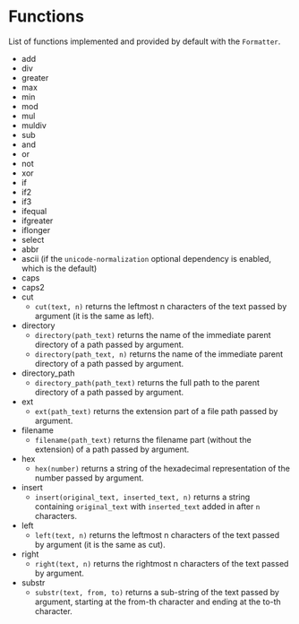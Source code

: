 # Functions

List of functions implemented and provided by default with the `Formatter`.

  * add
  * div
  * greater
  * max
  * min
  * mod
  * mul
  * muldiv
  * sub
  * and
  * or
  * not
  * xor
  * if
  * if2
  * if3
  * ifequal
  * ifgreater
  * iflonger
  * select
  * abbr
  * ascii (if the `unicode-normalization` optional dependency is enabled, which is the default)
  * caps
  * caps2
  * cut
    * `cut(text, n)` returns the leftmost n characters of the text passed by argument (it is the same as left).
  * directory
    * `directory(path_text)` returns the name of the immediate parent directory of a path passed by argument.
    * `directory(path_text, n)` returns the name of the immediate parent directory of a path passed by argument.
  * directory_path
    * `directory_path(path_text)` returns the full path to the parent directory of a path passed by argument.
  * ext
    * `ext(path_text)` returns the extension part of a file path passed by argument.
  * filename
    * `filename(path_text)` returns the filename part (without the extension) of a path passed by argument.
  * hex
    * `hex(number)` returns a string of the hexadecimal representation of the number passed by argument.
  * insert
    * `insert(original_text, inserted_text, n)` returns a string containing `original_text` with `inserted_text` added in after `n` characters. 
  * left
    * `left(text, n)` returns the leftmost n characters of the text passed by argument (it is the same as cut).
  * right
    * `right(text, n)` returns the rightmost n characters of the text passed by argument.
  * substr
    * `substr(text, from, to)` returns a sub-string of the text passed by argument, starting at the from-th character and ending at the to-th character.